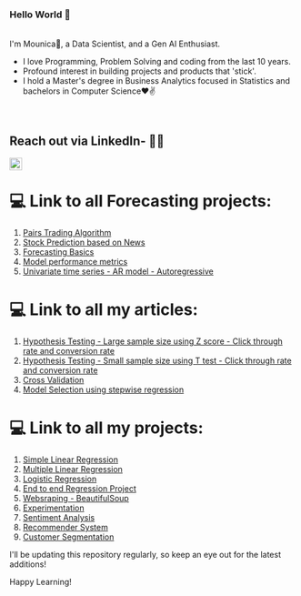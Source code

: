 
### Hello World 👋 

<br/>
I'm Mounica🙌, a Data Scientist, and a Gen AI Enthusiast. 
<br/>

- I love Programming, Problem Solving and coding from the last 10 years.
- Profound interest in building projects and products that 'stick'.
- I hold a Master's degree in Business Analytics focused in Statistics and bachelors in Computer Science❤✌

<br />

## Reach out via LinkedIn- 👨‍💻
<a href="https://www.linkedin.com/in/sai-mounica-gudimella/">
<img align="left" alt="Mounica" width="22px" src="https://cdn.jsdelivr.net/npm/simple-icons@v3/icons/linkedin.svg" />
</a>
<br />

# 💻 Link to all Forecasting projects:

1. [Pairs Trading Algorithm](https://github.com/SaiMounicaGudimella/Pairs-Trading-Strategy)
2. [Stock Prediction based on News](https://github.com/SaiMounicaGudimella/Stock-Prediction)
3. [Forecasting Basics](https://github.com/SaiMounicaGudimella/ForecastingBasics)
4. [Model performance metrics](https://mounicag.medium.com/confusion-matrix-why-so-confusing-18e52a9910ac)
5. [Univariate time series - AR model - Autoregressive](https://github.com/SaiMounicaGudimella/Autoregressive-model)

# 💻 Link to all my articles:

1. [Hypothesis Testing - Large sample size using Z score - Click through rate and conversion rate](https://mounicag.medium.com/a-b-test-product-analytics-case-study-large-sample-size-1d2b5eb75f8d)
2. [Hypothesis Testing - Small sample size using T test - Click through rate and conversion rate](https://mounicag.medium.com/a-b-test-product-analytics-case-study-small-sample-size-d5ad85e48b9d) 
3. [Cross Validation](https://github.com/SaiMounicaGudimella/Improving-model-performance)
4. [Model Selection using stepwise regression](https://github.com/SaiMounicaGudimella/Improving-model-performance)
   

# 💻 Link to all my projects:

1. [Simple Linear Regression](https://github.com/SaiMounicaGudimella/Simple-Linear-Regression)
2. [Multiple Linear Regression](https://github.com/SaiMounicaGudimella/Insurance-Premium-Prediction)
3. [Logistic Regression](https://github.com/SaiMounicaGudimella/MarketingCampaignConversion)
4. [End to end Regression Project](https://github.com/SaiMounicaGudimella/StudentPerformancePrediction-End-to-end-ML-Project)
5. [Websraping - BeautifulSoup](https://github.com/SaiMounicaGudimella/WebScraping-Amazon-Books)
6. [Experimentation](https://github.com/SaiMounicaGudimella/Experimentation_WebsiteDesign_ConversionRate)
7. [Sentiment Analysis](https://github.com/SaiMounicaGudimella/SentimentAnalysis)
8. [Recommender System]()
9. [Customer Segmentation](https://github.com/SaiMounicaGudimella/CustomerSegmentation)

I'll be updating this repository regularly, so keep an eye out for the latest additions!

Happy Learning!
